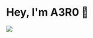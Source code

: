 # __Hey, I'm A3R0 :wave:__

![](https://github-readme-stats.vercel.app/api?username=a3r0id&show_icons=true&theme=synthwave)




